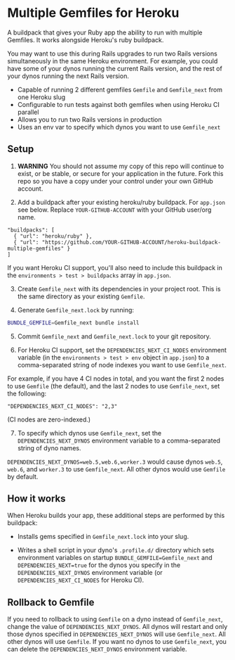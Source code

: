 # Multiple Gemfiles for Heroku

A buildpack that gives your Ruby app the ability to run with multiple Gemfiles. It works
alongside Heroku's ruby buildpack.

You may want to use this during Rails upgrades to run two Rails versions simultaneously in the
same Heroku environment. For example, you could have some of your dynos running the current Rails version, and the rest of your dynos running the next Rails version.

- Capable of running 2 different gemfiles `Gemfile` and `Gemfile_next` from one Heroku slug
- Configurable to run tests against both gemfiles when using Heroku CI parallel
- Allows you to run two Rails versions in production
- Uses an env var to specify which dynos you want to use `Gemfile_next`

## Setup

1. **WARNING** You should not assume my copy of this repo will continue to exist, or be stable, or secure for your application in the future. Fork this repo so you have a copy under your control under your own GitHub account.

2. Add a buildpack after your existing heroku/ruby buildpack. For `app.json` see below. Replace `YOUR-GITHUB-ACCOUNT` with your GitHub user/org name.

```
"buildpacks": [
  { "url": "heroku/ruby" },
  { "url": "https://github.com/YOUR-GITHUB-ACCOUNT/heroku-buildpack-multiple-gemfiles" }
]
```

If you want Heroku CI support, you'll also need to include this buildpack in the `environments > test > buildpacks` array in `app.json`.

3. Create `Gemfile_next` with its dependencies in your project root. This is the same directory as your existing `Gemfile`.

4. Generate `Gemfile_next.lock` by running:
```sh
BUNDLE_GEMFILE=Gemfile_next bundle install
```

5. Commit `Gemfile_next` and `Gemfile_next.lock` to your git repository.

6. For Heroku CI support, set the `DEPENDENCIES_NEXT_CI_NODES` environment variable (in the `environments > test > env` object in `app.json`) to a comma-separated string of node indexes you want to use `Gemfile_next`.

For example, if you have 4 CI nodes in total, and you want the first 2 nodes to use `Gemfile` (the default), and the last 2 nodes to use `Gemfile_next`, set the following:

```
"DEPENDENCIES_NEXT_CI_NODES": "2,3"
```

(CI nodes are zero-indexed.)

7. To specify which dynos use `Gemfile_next`, set the `DEPENDENCIES_NEXT_DYNOS` environment variable to a comma-separated string of dyno names.

`DEPENDENCIES_NEXT_DYNOS=web.5,web.6,worker.3` would cause dynos `web.5`, `web.6`, and `worker.3` to use `Gemfile_next`. All other dynos would use `Gemfile` by default.


## How it works

When Heroku builds your app, these additional steps are performed by this buildpack:

- Installs gems specified in `Gemfile_next.lock` into your slug.

- Writes a shell script in your dyno's `.profile.d/` directory which sets environment variables on startup `BUNDLE_GEMFILE=Gemfile_next` and `DEPENDENCIES_NEXT=true` for the dynos you specify in the `DEPENDENCIES_NEXT_DYNOS` environment variable (or `DEPENDENCIES_NEXT_CI_NODES` for Heroku CI).


## Rollback to Gemfile

If you need to rollback to using `Gemfile` on a dyno instead of `Gemfile_next`, change the value of `DEPENDENCIES_NEXT_DYNOS`. All dynos will restart and only those dynos specified in `DEPENDENCIES_NEXT_DYNOS` will use `Gemfile_next`. All other dynos will use `Gemfile`. If you want no dynos to use `Gemfile_next`, you can delete the `DEPENDENCIES_NEXT_DYNOS` environment variable.
